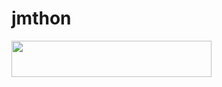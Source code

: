 # jmthon

<p align="left"><a href="https://heroku.com/deploy?template=https://github.com/lssi4/JMTHON-PACK"> <img src="https://img.shields.io/badge/Deploy%20To%20Heroku-purple?style=for-the-badge&logo=heroku" width="320" height="58.45"/></a></p>
